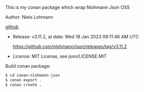 This is my conan package which wrap Nlohmann Json OSS

Author: Niels Lohmann

[github](https://github.com/nlohmann/json)

* Release: v3.11.2, at date: Wed 18 Jan 2023 09:11:46 AM UTC

    https://github.com/nlohmann/json/releases/tag/v3.11.2

* License: MIT License, see json/LICENSE.MIT

Build conan package:
```bash
$ cd conan-nlohmann-json
$ conan export .
$ conan create .
```
